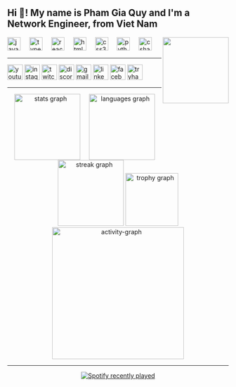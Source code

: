 <h2 align="left">Hi 👋! My name is Pham Gia Quy and I'm a Network Engineer, from Viet Nam</h2>

<img align="right" height="150" src="https://i.imgflip.com/a2q63m.gif" />



<!-- Tech Stack -->
<div align="left">
  <img src="https://cdn.jsdelivr.net/gh/devicons/devicon/icons/javascript/javascript-original.svg" height="30" alt="javascript logo" />
  <img width="12" />
  <img src="https://cdn.jsdelivr.net/gh/devicons/devicon/icons/typescript/typescript-original.svg" height="30" alt="typescript logo" />
  <img width="12" />
  <img src="https://cdn.jsdelivr.net/gh/devicons/devicon/icons/react/react-original.svg" height="30" alt="react logo" />
  <img width="12" />
  <img src="https://cdn.jsdelivr.net/gh/devicons/devicon/icons/html5/html5-original.svg" height="30" alt="html5 logo" />
  <img width="12" />
  <img src="https://cdn.jsdelivr.net/gh/devicons/devicon/icons/css3/css3-original.svg" height="30" alt="css3 logo" />
  <img width="12" />
  <img src="https://cdn.jsdelivr.net/gh/devicons/devicon/icons/python/python-original.svg" height="30" alt="python logo" />
  <img width="12" />
  <img src="https://cdn.jsdelivr.net/gh/devicons/devicon/icons/csharp/csharp-original.svg" height="30" alt="csharp logo" />
</div>

---

<!-- Social Links -->
<div align="left">
  <img src="https://img.shields.io/static/v1?message=Youtube&logo=youtube&label=&color=FF0000&logoColor=white&labelColor=&style=flat" height="35" alt="youtube logo" />
  <img src="https://img.shields.io/static/v1?message=Instagram&logo=instagram&label=&color=E4405F&logoColor=white&labelColor=&style=flat" height="35" alt="instagram logo" />
  <img src="https://img.shields.io/static/v1?message=Twitch&logo=twitch&label=&color=9146FF&logoColor=white&labelColor=&style=flat" height="35" alt="twitch logo" />
  <img src="https://img.shields.io/static/v1?message=Discord&logo=discord&label=&color=7289DA&logoColor=white&labelColor=&style=flat" height="35" alt="discord logo" />
  <img src="https://img.shields.io/static/v1?message=Gmail&logo=gmail&label=&color=D14836&logoColor=white&labelColor=&style=flat" height="35" alt="gmail logo" />
  <img src="https://img.shields.io/static/v1?message=LinkedIn&logo=linkedin&label=&color=0077B5&logoColor=white&labelColor=&style=flat" height="35" alt="linkedin logo" />
  <img src="https://img.shields.io/static/v1?message=Facebook&logo=facebook&label=&color=1877F2&logoColor=white&labelColor=&style=flat" height="35" alt="facebook logo" />
  <img src="https://img.shields.io/static/v1?message=TryHackMe&logo=tryhackme&label=&color=88cc14&logoColor=white&labelColor=&style=flat" height="35" alt="tryhackme logo" />
</div>

---

<!-- GitHub Stats Section -->
<div align="center">

  <!-- Hàng 1: Stats + Top Languages -->
  <div style="display: flex; justify-content: center; gap: 20px;">
    <img src="https://github-readme-stats.vercel.app/api?username=giaquy2000and4&show_icons=true&theme=dracula&count_private=true&hide_border=false" height="150" alt="stats graph" />
    <img src="https://github-readme-stats.vercel.app/api/top-langs?username=giaquy2000and4&layout=compact&langs_count=5&theme=dracula&hide_border=false" height="150" alt="languages graph" />
  </div>

  <!-- Hàng 2: Streak -->
  <img src="https://streak-stats.demolab.com?user=giaquy2000and4&theme=dracula&hide_border=false&border_radius=5" height="150" alt="streak graph" />

  <!-- Hàng 3: Trophy -->
  <img src="https://github-profile-trophy.vercel.app?username=giaquy2000and4&theme=dracula&margin-w=8&margin-h=8&no-bg=false&no-frame=false" height="120" alt="trophy graph" />

  <!-- Hàng 4: Activity Graph -->
  <img src="https://github-readme-activity-graph.vercel.app/graph?username=giaquy2000and4&radius=16&theme=react&area=true" height="300" alt="activity-graph" />

</div>

---

<!-- Spotify Recently Played -->
<div align="center">
  <a href="https://open.spotify.com/user/31we2feehxax5jobq6vehtdd232q">
    <img src="https://spotify-recently-played-readme.vercel.app/api?user=31we2feehxax5jobq6vehtdd232q&count=4" alt="Spotify recently played" />
  </a>
</div>
